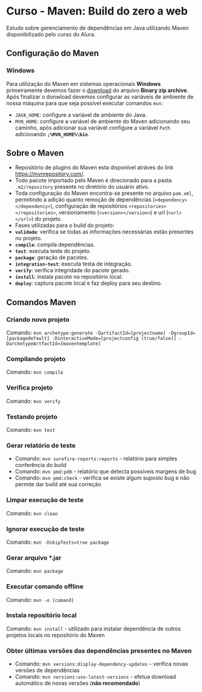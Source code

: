 # Curso - Maven: Build do zero a web
Estudo sobre gerenciamento de dependências em Java utilizando Maven disponibilizado pelo curso do Alura.

## Configuração do Maven
### Windows
Para utilização do Maven em sistemas operacionais **Windows** primeiramente devemos fazer o <a href="https://maven.apache.org/download.cgi">download</a> do arquivo **Binary zip archive**.
Após finalizar o donwload devemos configurar as variáveis de ambiente de nossa máquina para que seja possível executar comandos `mvn`:
* `JAVA_HOME`: configure a variável de ambiente do Java.
* `MVN_HOME`: configure a variável de ambiente do Maven adicionando seu caminho, após adicionar sua variável configure a variável `Path` adicionando **`;%MVN_HOME%\bin`**.

## Sobre o Maven
* Repositório de plugins do Maven esta disponível atráves do link https://mvnrepository.com/.
* Todo pacote importado pelo Maven é direcionado para a pasta `.m2/repository` presente no diretório do usuário ativo.
* Toda configuração do Maven encontra-se presente no arquivo `pom.xml`, permitindo a adição quanto remoção de dependências (`<dependency></dependency>`), configuração de repositórios `<repositories></repositories>`, versionamento (`<version></version>`) e url (`<url></url>`) do projeto.
* Fases utilizadas para o build do projeto:
 * **`validade`**: verifica se todas as informações necessárias estão presentes no projeto.
 * **`compile`**: compila dependências.
 * **`test`**: executa teste do projeto.
 * **`package`**: geração de pacotes.
 * **`integration-test`**: executa testa de integração.
 * **`verify`**: verifica integridade do pacote gerado.
 * **`install`**: instala pacote no repositório local.
 * **`deploy`**: captura pacote local e faz deploy para seu destino.

## Comandos Maven
### Criando novo projeto
Comando: `mvn archetype:generate -DartifactId=[projectname] -DgroupId=[packagedefault] -DinteractiveMode=[projectconfig (true/false)] -DarchetypeArtfactId=[maventemplate]`
### Compilando projeto
Comando: `mvn compile`
### Verifica projeto
Comando: `mvn verify`
### Testando projeto
Comando: `mvn test`
### Gerar relatório de teste
* Comando: `mvn surefire-reports:reports` - relatório para simples conferência do build
* Comando: `mvn pmd:pdm` - relatório que detecta possíveis margens de bug
* Comando: `mvn pmd:check` - verifica se existe algum suposto bug e não permite dar build até sua correção

### Limpar execução de teste
Comando: `mvn clean`
### Ignorar execução de teste
Comando: `mvn -DskipTests=true package`
### Gerar arquivo *.jar
Comando: `mvn package`
### Executar comando offline
Comando: `mvn -o [comand]`
### Instala repositório local
Comando: `mvn install` - utilizado para instalar dependência de outros projetos locais no repositório do Maven
### Obter últimas versões das dependências presentes no Maven
* Comando: `mvn versions:display-dependency-updates` - verifica novas versões de dependências
* Comando: `mvn versions:use-latest-versions` - efetua download automático de novas versões (**não recomendado**)

###

